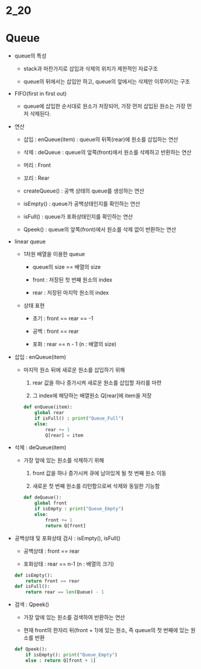 # 2_20

# Queue

- queue의 특성
  
  - stack과 마찬가지로 삽입과 삭제의 위치가 제한적인 자료구조
  
  - queue의 뒤에서는 삽입만 하고, queue의 앞에서는 삭제만 이루어지는 구조

- FIFO(first in first out)
  
  - queue에 삽입한 순서대로 원소가 저장되어, 가장 먼저 삽입된 원소는 가장 먼저 삭제된다.

- 연산
  
  - 삽입 : enQueue(item) : queue의 뒤쪽(rear)에 원소를 삽입하는 연산
  
  - 삭제 : deQueue : queue의 앞쪽(front)에서 원소를 삭제하고 반환하는 연산
  
  - 머리 : Front 
  
  - 꼬리 : Rear
  
  - createQueue() : 공백 상태의 queue를 생성하는 연산
  
  - isEmpty() : queue가 공백상태인지를 확인하는 연산
  
  - isFull() : queue가 포화상태인지를 확인하는 연산
  
  - Qpeek() : queue의 앞쪽(front)에서 원소를 삭제 없이 반환하는 연산

- linear queue
  
  - 1차원 배열을 이용한 queue
    
    - queue의 size == 배열의 size
    
    - front : 저장된 첫 번째 원소의 index
    
    - rear : 저장된 마지막 원소의 index
  
  - 상태 표현
    
    - 초기 : front == rear == -1
    
    - 공백 : front == rear
    
    - 포화 : rear == n - 1 (n : 배열의 size)

- 삽입 : enQueue(item)
  
  - 마지막 원소 뒤에 새로운 원소를 삽입하기 위해
    
    1) rear 값을 하나 증가시켜 새로운 원소를 삽입할 자리를 마련
    
    2) 그 index에 해당하는 배열원소 Q[rear]에 item을 저장
    
    ```python
    def enQueue(item):
        global rear
        if isFull() : print("Queue_Full")
        else:
            rear += 1
            Q[rear] = item
    ```

- 삭제 : deQueue(item)
  
  - 가장 앞에 있는 원소를 삭제하기 위해
    
    1) front 값을 하나 증가시켜 큐에 남아있게 될 첫 번째 원소 이동
    
    2) 새로운 첫 번째 원소를 리턴함으로써 삭제와 동일한 기능함
    
    ```python
    def deQueue():
        global front
        if isEmpty : print("Queue_Empty")
        else:
            front += 1
            return Q[front]
    ```

- 공백상태 및 포화상태 검사 : isEmpty(), isFull()
  
  - 공백상태 : front == rear
  
  - 포화상태 : rear == n-1 (n : 배열의 크기)
  
  ```python
  def isEmpty():
      return front == rear
  def isFull():
      return rear == len(Queue) - 1
  ```

- 검색 : Qpeek()
  
  - 가장 앞에 있는 원소를 검색하여 반환하는 연산
  
  - 현재 front의 한자리 뒤(front + 1)에 있는 원소, 즉 queue의 첫 번째에 있는 원소를 반환
  
  ```python
  def Qpeek():
      if isEmpty(): print("Queue_Empty")
      else : return Q[front + 1]
  ```










